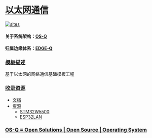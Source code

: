 ﻿# [以太网通信](https://github.com/OS-Q/W25) 

[![sites](http://182.61.61.133/link/resources/OSQ.png)](http://www.OS-Q.com)

#### 关于系统架构：[OS-Q](https://github.com/OS-Q)
#### 归属边缘体系：[EDGE-Q](https://github.com/EDGE-Q)

### [模板描述](https://github.com/OS-Q/W25/wiki) 

基于以太网的网络通信基础模板工程

### [收录资源](https://github.com/OS-Q/W25) 

* [文档](docs/)
* [资源](src/)
    * [STM32W5500](src/STM32W5500)
    * [ESP32LAN](src/ESP32LAN)

### [OS-Q = Open Solutions | Open Source |  Operating System ](http://www.OS-Q.com)